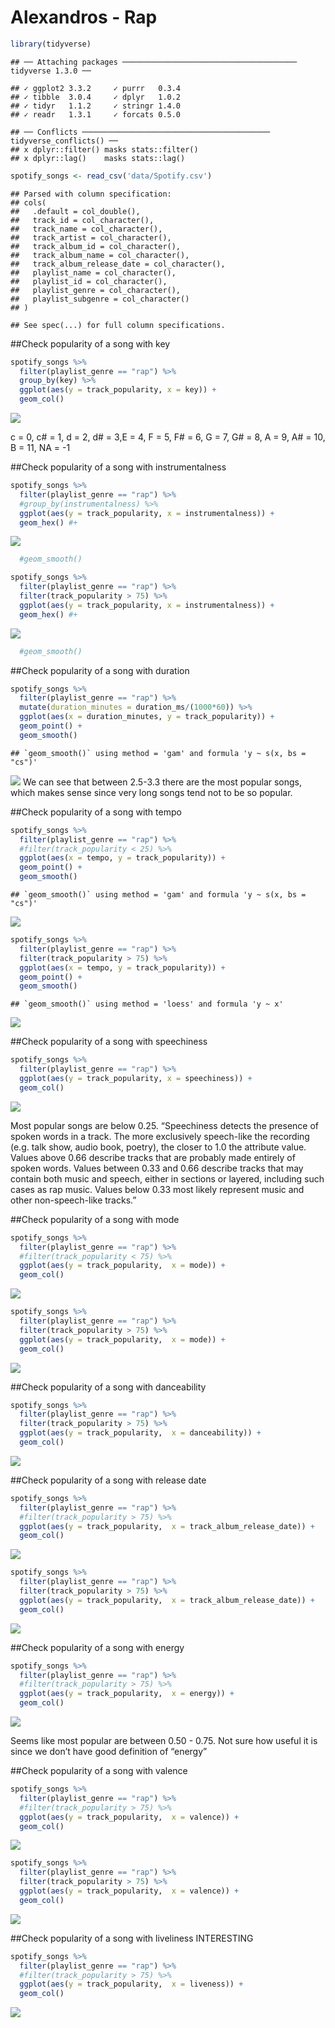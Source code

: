 Alexandros - Rap
================

``` r
library(tidyverse)
```

    ## ── Attaching packages ─────────────────────────────────────── tidyverse 1.3.0 ──

    ## ✓ ggplot2 3.3.2     ✓ purrr   0.3.4
    ## ✓ tibble  3.0.4     ✓ dplyr   1.0.2
    ## ✓ tidyr   1.1.2     ✓ stringr 1.4.0
    ## ✓ readr   1.3.1     ✓ forcats 0.5.0

    ## ── Conflicts ────────────────────────────────────────── tidyverse_conflicts() ──
    ## x dplyr::filter() masks stats::filter()
    ## x dplyr::lag()    masks stats::lag()

``` r
spotify_songs <- read_csv('data/Spotify.csv')
```

    ## Parsed with column specification:
    ## cols(
    ##   .default = col_double(),
    ##   track_id = col_character(),
    ##   track_name = col_character(),
    ##   track_artist = col_character(),
    ##   track_album_id = col_character(),
    ##   track_album_name = col_character(),
    ##   track_album_release_date = col_character(),
    ##   playlist_name = col_character(),
    ##   playlist_id = col_character(),
    ##   playlist_genre = col_character(),
    ##   playlist_subgenre = col_character()
    ## )

    ## See spec(...) for full column specifications.

\#\#Check popularity of a song with key

``` r
spotify_songs %>%
  filter(playlist_genre == "rap") %>%
  group_by(key) %>%
  ggplot(aes(y = track_popularity, x = key)) +
  geom_col()
```

![](Alex-s-final_files/figure-gfm/popularity-vs-key-1.png)<!-- -->

c = 0, c\# = 1, d = 2, d\# = 3,E = 4, F = 5, F\# = 6, G = 7, G\# = 8, A
= 9, A\# = 10, B = 11, NA = -1

\#\#Check popularity of a song with instrumentalness

``` r
spotify_songs %>%
  filter(playlist_genre == "rap") %>%
  #group_by(instrumentalness) %>%
  ggplot(aes(y = track_popularity, x = instrumentalness)) +
  geom_hex() #+
```

![](Alex-s-final_files/figure-gfm/popularity-vs-instrumentalness-1.png)<!-- -->

``` r
  #geom_smooth()
```

``` r
spotify_songs %>%
  filter(playlist_genre == "rap") %>%
  filter(track_popularity > 75) %>%
  ggplot(aes(y = track_popularity, x = instrumentalness)) +
  geom_hex() #+
```

![](Alex-s-final_files/figure-gfm/popularity-vs-instrumentalness-popular-1.png)<!-- -->

``` r
  #geom_smooth()
```

\#\#Check popularity of a song with duration

``` r
spotify_songs %>%
  filter(playlist_genre == "rap") %>%
  mutate(duration_minutes = duration_ms/(1000*60)) %>%
  ggplot(aes(x = duration_minutes, y = track_popularity)) +
  geom_point() +
  geom_smooth()
```

    ## `geom_smooth()` using method = 'gam' and formula 'y ~ s(x, bs = "cs")'

![](Alex-s-final_files/figure-gfm/popularity-vs-duration-1.png)<!-- -->
We can see that between 2.5-3.3 there are the most popular songs, which
makes sense since very long songs tend not to be so popular.

\#\#Check popularity of a song with tempo

``` r
spotify_songs %>%
  filter(playlist_genre == "rap") %>%
  #filter(track_popularity < 25) %>%
  ggplot(aes(x = tempo, y = track_popularity)) +
  geom_point() +
  geom_smooth()
```

    ## `geom_smooth()` using method = 'gam' and formula 'y ~ s(x, bs = "cs")'

![](Alex-s-final_files/figure-gfm/popularity-vs-tempo-general-1.png)<!-- -->

``` r
spotify_songs %>%
  filter(playlist_genre == "rap") %>%
  filter(track_popularity > 75) %>%
  ggplot(aes(x = tempo, y = track_popularity)) +
  geom_point() +
  geom_smooth()
```

    ## `geom_smooth()` using method = 'loess' and formula 'y ~ x'

![](Alex-s-final_files/figure-gfm/popularity-vs-tempo-popular-1.png)<!-- -->

\#\#Check popularity of a song with speechiness

``` r
spotify_songs %>%
  filter(playlist_genre == "rap") %>%
  ggplot(aes(y = track_popularity, x = speechiness)) +
  geom_col()
```

![](Alex-s-final_files/figure-gfm/popularity-vs-speechiness-1.png)<!-- -->

Most popular songs are below 0.25. “Speechiness detects the presence of
spoken words in a track. The more exclusively speech-like the recording
(e.g. talk show, audio book, poetry), the closer to 1.0 the attribute
value. Values above 0.66 describe tracks that are probably made entirely
of spoken words. Values between 0.33 and 0.66 describe tracks that may
contain both music and speech, either in sections or layered, including
such cases as rap music. Values below 0.33 most likely represent music
and other non-speech-like tracks.”

\#\#Check popularity of a song with mode

``` r
spotify_songs %>%
  filter(playlist_genre == "rap") %>%
  #filter(track_popularity < 75) %>%
  ggplot(aes(y = track_popularity,  x = mode)) +
  geom_col()
```

![](Alex-s-final_files/figure-gfm/popularity-vs-mode-general-1.png)<!-- -->

``` r
spotify_songs %>%
  filter(playlist_genre == "rap") %>%
  filter(track_popularity > 75) %>%
  ggplot(aes(y = track_popularity,  x = mode)) +
  geom_col()
```

![](Alex-s-final_files/figure-gfm/popularity-vs-mode-popular-1.png)<!-- -->

\#\#Check popularity of a song with danceability

``` r
spotify_songs %>%
  filter(playlist_genre == "rap") %>%
  filter(track_popularity > 75) %>%
  ggplot(aes(y = track_popularity,  x = danceability)) +
  geom_col()
```

![](Alex-s-final_files/figure-gfm/popularity-vs-danceability-1.png)<!-- -->

\#\#Check popularity of a song with release date

``` r
spotify_songs %>%
  filter(playlist_genre == "rap") %>%
  #filter(track_popularity > 75) %>%
  ggplot(aes(y = track_popularity,  x = track_album_release_date)) +
  geom_col()
```

![](Alex-s-final_files/figure-gfm/popularity-vs-releasedate-1.png)<!-- -->

``` r
spotify_songs %>%
  filter(playlist_genre == "rap") %>%
  filter(track_popularity > 75) %>%
  ggplot(aes(y = track_popularity,  x = track_album_release_date)) +
  geom_col()
```

![](Alex-s-final_files/figure-gfm/popularity-vs-releasedate-popular-1.png)<!-- -->

\#\#Check popularity of a song with energy

``` r
spotify_songs %>%
  filter(playlist_genre == "rap") %>%
  #filter(track_popularity > 75) %>%
  ggplot(aes(y = track_popularity,  x = energy)) +
  geom_col()
```

![](Alex-s-final_files/figure-gfm/popularity-vs-energy-1.png)<!-- -->

Seems like most popular are between 0.50 - 0.75. Not sure how useful it
is since we don’t have good definition of “energy”

\#\#Check popularity of a song with valence

``` r
spotify_songs %>%
  filter(playlist_genre == "rap") %>%
  #filter(track_popularity > 75) %>%
  ggplot(aes(y = track_popularity,  x = valence)) +
  geom_col()
```

![](Alex-s-final_files/figure-gfm/popularity-vs-valence-1.png)<!-- -->

``` r
spotify_songs %>%
  filter(playlist_genre == "rap") %>%
  filter(track_popularity > 75) %>%
  ggplot(aes(y = track_popularity,  x = valence)) +
  geom_col()
```

![](Alex-s-final_files/figure-gfm/popularity-vs-valence-popular-1.png)<!-- -->

\#\#Check popularity of a song with liveliness INTERESTING

``` r
spotify_songs %>%
  filter(playlist_genre == "rap") %>%
  #filter(track_popularity > 75) %>%
  ggplot(aes(y = track_popularity,  x = liveness)) +
  geom_col()
```

![](Alex-s-final_files/figure-gfm/popularity-vs-livileness-1.png)<!-- -->

